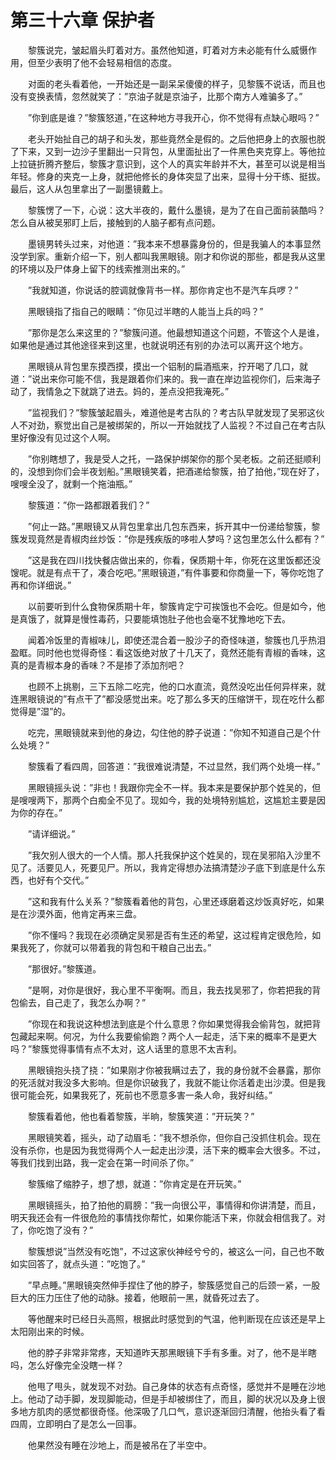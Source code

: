 # 第三十六章 保护者


　　黎簇说完，皱起眉头盯着对方。虽然他知道，盯着对方未必能有什么威慑作用，但至少表明了他不会轻易相信的态度。

　　对面的老头看着他，一开始还是一副呆呆傻傻的样子，见黎簇不说话，而且也没有变换表情，忽然就笑了：”京油子就是京油子，比那个南方人难骗多了。”

　　”你到底是谁？”黎簇怒道，”在这种地方寻我开心，你不觉得有点缺心眼吗？”

　　老头开始扯自己的胡子和头发，那些竟然全是假的。之后他把身上的衣服也脱了下来，又到一边沙子里翻出一只背包，从里面扯出了一件黑色夹克穿上。等他拉上拉链折腾齐整后，黎簇才意识到，这个人的真实年龄并不大，甚至可以说是相当年轻。修身的夹克一上身，就把他修长的身体突显了出来，显得十分干练、挺拔。最后，这人从包里拿出了一副墨镜戴上。

　　黎簇愣了一下，心说：这大半夜的，戴什么墨镜，是为了在自己面前装酷吗？怎么自从被吴邪盯上后，接触到的人脑子都有点问题。

　　墨镜男转头过来，对他道：”我本来不想暴露身份的，但是我骗人的本事显然没学到家。重新介绍一下，别人都叫我黑眼镜。刚才和你说的那些，都是我从这里的环境以及尸体身上留下的线索推测出来的。”

　　”我就知道，你说话的腔调就像背书一样。那你肯定也不是汽车兵啰？”

　　黑眼镜指了指自己的眼睛：”你见过半瞎的人能当上兵的吗？”

　　”那你是怎么来这里的？”黎簇问道。他最想知道这个问题，不管这个人是谁，如果他是通过其他途径来到这里，也就说明还有别的办法可以离开这个地方。

　　黑眼镜从背包里东摸西摸，摸出一个铝制的扁酒瓶来，拧开喝了几口，就道：”说出来你可能不信，我是跟着你们来的。我一直在岸边监视你们，后来海子动了，我情急之下就跳了进去。妈的，差点没把我淹死。”

　　”监视我们？”黎簇皱起眉头，难道他是考古队的？考古队早就发现了吴邪这伙人不对劲，察觉出自己是被绑架的，所以一开始就找了人监视？不过自己在考古队里好像没有见过这个人啊。

　　”你别瞎想了，我是受人之托，一路保护绑架你的那个吴老板。之前还挺顺利的，没想到你们会半夜划船。”黑眼镜笑着，把酒递给黎簇，拍了拍他，”现在好了，嗖嗖全没了，就剩一个拖油瓶。”

　　黎簇道：”你一路都跟着我们？”

　　”何止一路。”黑眼镜又从背包里拿出几包东西来，拆开其中一份递给黎簇，黎簇发现竟然是青椒肉丝炒饭：”你是残疾版的哆啦人梦吗？这包里怎么什么都有？”

　　”这是我在四川找快餐店做出来的，你看，保质期十年，你死在这里饭都还没馊呢。就是有点干了，凑合吃吧。”黑眼镜道，”有件事要和你商量一下，等你吃饱了再和你详细说。”

　　以前要听到什么食物保质期十年，黎簇肯定宁可挨饿也不会吃。但是如今，他是真饿了，就算是慢性毒药，只要能填饱肚子他也会毫不犹豫地吃下去。

　　闻着冷饭里的青椒味儿，即使还混合着一股沙子的奇怪味道，黎簇也几乎热泪盈眶。同时他也觉得奇怪：看这饭绝对放了十几天了，竟然还能有青椒的香味，这真的是青椒本身的香味？不是掺了添加剂吧？

　　也顾不上挑剔，三下五除二吃完，他的口水直流，竟然没吃出任何异样来，就连黑眼镜说的”有点干了”都没感觉出来。吃了那么多天的压缩饼干，现在吃什么都觉得是”湿”的。

　　吃完，黑眼镜就来到他的身边，勾住他的脖子说道：”你知不知道自己是个什么处境？”

　　黎簇看了看四周，回答道：”我很难说清楚，不过显然，我们两个处境一样。”

　　黑眼镜摇头说：”非也！我跟你完全不一样。我本来是要保护那个姓吴的，但是嗖嗖两下，那两个白痴全不见了。现如今，我的处境特别尴尬，这尴尬主要是因为你的存在。”

　　”请详细说。”

　　”我欠别人很大的一个人情。那人托我保护这个姓吴的，现在吴邪陷入沙里不见了。活要见人，死要见尸。所以，我肯定得想办法搞清楚沙子底下到底是什么东西，也好有个交代。”

　　”这和我有什么关系？”黎簇看着他的背包，心里还琢磨着这炒饭真好吃，如果是在沙漠外面，他肯定再来三盘。

　　”你不懂吗？我现在必须确定吴邪是否有生还的希望，这过程肯定很危险，如果我死了，你就可以带着我的背包和干粮自己出去。”

　　”那很好。”黎簇道。

　　”是啊，对你是很好，我心里不平衡啊。而且，我去找吴邪了，你若把我的背包偷去，自己走了，我怎么办啊？”

　　”你现在和我说这种想法到底是个什么意思？你如果觉得我会偷背包，就把背包藏起来啊。何况，为什么我要偷偷跑？两个人一起走，活下来的概率不是更大吗？”黎簇觉得事情有点不太对，这人话里的意思不太吉利。

　　黑眼镜抱头挠了挠：”如果刚才你被我瞒过去了，我的身份就不会暴露，那你的死活就对我没多大影响。但是你识破我了，我就不能让你活着走出沙漠。但是我很可能会死，如果我死了，死前也不愿意多害一条人命，我好纠结。”

　　黎簇看着他，他也看着黎簇，半晌，黎簇笑道：”开玩笑？”

　　黑眼镜笑着，摇头，动了动眉毛：”我不想杀你，但你自己没抓住机会。现在没有杀你，也是因为我觉得两个人一起走出沙漠，活下来的概率会大很多。不过，等我们找到出路，我一定会在第一时间杀了你。”

　　黎簇缩了缩脖子，想了想，就道：”你肯定是在开玩笑。”

　　黑眼镜摇头，拍了拍他的肩膀：”我一向很公平，事情得和你讲清楚，而且，明天我还会有一件很危险的事情找你帮忙，如果你能活下来，你就会相信我了。对了，你吃饱了没有？”

　　黎簇想说”当然没有吃饱”，不过这家伙神经兮兮的，被这么一问，自己也不敢如实回答了，就点头道：”吃饱了。”

　　”早点睡。”黑眼镜突然伸手捏住了他的脖子，黎簇感觉自己的后颈一紧，一股巨大的压力压住了他的动脉。接着，他眼前一黑，就昏死过去了。

　　等他醒来时已经日头高照，根据此时感觉到的气温，他判断现在应该还是早上太阳刚出来的时候。

　　他的脖子非常非常疼，天知道昨天那黑眼镜下手有多重。对了，他不是半瞎吗，怎么好像完全没瞎一样？

　　他甩了甩头，就发现不对劲。自己身体的状态有点奇怪，感觉并不是睡在沙地上。他动了动手脚，发现脚能动，但是手却被绑住了，而且，脚的状况以及身上很多地方肌肉的感觉都很奇怪。他深吸了几口气，意识逐渐回归清醒，他抬头看了看四周，立即明白了是怎么一回事。

　　他果然没有睡在沙地上，而是被吊在了半空中。

